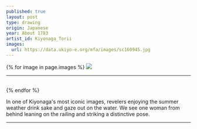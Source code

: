 ```yaml
---
published: true
layout: post
type: drawing
origin: Japanese
year: About 1783
artist_id: Kiyonaga_Torii
images:
  url: https://data.ukiyo-e.org/mfa/images/sc160945.jpg
---
```


<div class ="main-image">
{% for image in page.images %}
<img src="{{ site.baseurl }}{{ image.url }}" class="">
<br>
<hr>
<br>
{% endfor %}
</div>

In one of Kiyonaga's most iconic images, revelers enjoying the summer weather drink sake and gaze out on the water. We see one woman from behind leaning on the railing and striking a distinctive pose.

<hr>
